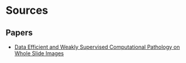 # Sources

## Papers
* [Data Efficient and Weakly Supervised Computational Pathology on Whole Slide Images](https://www.nature.com/articles/s41551-020-00682-w)
